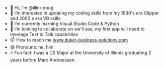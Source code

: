 - 👋 Hi, I’m @illini-doug
- 👀 I’m interested in updating my coding skills from my 1990's era Clipper and 2000's era VB skills.
- 🌱 I’m currently learning Visual Studio Code & Python
- 💞️ I’m looking to collaborate on we'll see, my first app will need to leverage Text to Talk capabilities
- 📫 How to reach me www.duker-business-solutions.com
- 😄 Pronouns: he, him
- ⚡ Fun fact: I was a CS Major at the University of Illinois graduating 2 years before Marc Andreessen.  

<!---
illini-doug/illini-doug is a ✨ special ✨ repository because its `README.md` (this file) appears on your GitHub profile.
You can click the Preview link to take a look at your changes.
--->
